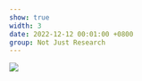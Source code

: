 ```yaml
---
show: true
width: 3
date: 2022-12-12 00:01:00 +0800
group: Not Just Research
---
```

<div>
<img src="{{ 'assets/images/etc/28.jpg' | relative_url }}" class="img-fluid rounded" >
</div>